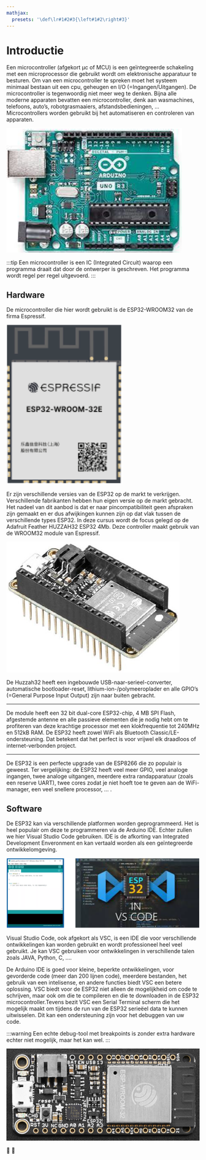 ```yaml
---
mathjax:
  presets: '\def\lr#1#2#3{\left#1#2\right#3}'
---
```


# Introductie

Een microcontroller (afgekort μc of MCU) is een geïntegreerde schakeling met een microprocessor die gebruikt wordt om elektronische apparatuur te besturen. Om van een microcontroller te spreken moet het systeem minimaal bestaan uit een cpu, geheugen en I/O (=Ingangen/Uitgangen). De microcontroller is tegenwoordig niet meer weg te denken. Bijna alle moderne apparaten bevatten een microcontroller, denk aan wasmachines, telefoons, auto’s, robotgrasmaaiers, afstandsbedieningen, ... Microcontrollers worden gebruikt bij het automatiseren en controleren van apparaten.

![example image](./images/arduino.png "Voorbeeld van een microcontroller (Arduino Uno).")

:::tip
Een microcontroller is een IC (Integrated Circuit) waarop een programma draait dat door de ontwerper is geschreven. Het programma wordt regel per regel uitgevoerd.
:::

## Hardware

De microcontroller die hier wordt gebruikt is de ESP32-WROOM32 van de firma Espressif.

![example image](./images/esp1.png "De ESP32-WROOM32 van de firma Espressif.")

Er zijn verschillende versies van de ESP32 op de markt te verkrijgen. Verschillende fabrikanten hebben hun eigen versie op de markt gebracht. Het nadeel van dit aanbod is dat er naar pincompatibiliteit geen afspraken zijn gemaakt en er dus afwijkingen kunnen zijn op dat vlak tussen de verschillende types ESP32. In deze cursus wordt de focus gelegd op de Adafruit Feather HUZZAH32 ESP32 4Mb. Deze controller maakt gebruik van de WROOM32 module van Espressif.

![example image](./images/esp2.png "De Adafruit Feather huzzah32.")

De Huzzah32 heeft een ingebouwde USB-naar-serieel-converter, automatische bootloader-reset, lithium-ion-/polymeeroplader en alle GPIO’s (=General Purpose Input Output) zijn naar buiten gebracht.

***
De module heeft een 32 bit dual-core ESP32-chip, 4 MB SPI Flash, afgestemde antenne en alle passieve elementen die je nodig hebt om te profiteren van deze krachtige processor met een klokfrequentie tot 240MHz en 512kB RAM. De ESP32 heeft zowel WiFi als Bluetooth Classic/LE-ondersteuning. Dat betekent dat het perfect is voor vrijwel elk draadloos of internet-verbonden project.
***

De ESP32 is een perfecte upgrade van de ESP8266 die zo populair is geweest. Ter vergelijking: de ESP32 heeft veel meer GPIO, veel analoge ingangen, twee analoge uitgangen, meerdere extra randapparatuur (zoals een reserve UART), twee cores zodat je niet hoeft toe te geven aan de WiFi-manager, een veel snellere processor, … .

## Software

De ESP32 kan via verschillende platformen worden geprogrammeerd. Het is heel populair om deze te programmeren via de Arduino IDE. Echter zullen we hier Visual Studio Code gebruiken. IDE is de afkorting van Integrated Development Enveronment en kan vertaald worden als een geïntegreerde ontwikkelomgeving.

![example image](./images/ide.png "Links de Arduino IDE en rechts de Visual Studio Code IDE.")

Visual Studio Code, ook afgekort als VSC, is een IDE die voor verschillende ontwikkelingen kan worden gebruikt en wordt professioneel heel veel gebruikt. Je kan VSC gebruiken voor ontwikkelingen in verschillende talen zoals JAVA, Python, C, ....


De Arduino IDE is goed voor kleine, beperkte ontwikkelingen, voor gevorderde code (meer dan 200 lijnen code), meerdere bestanden, het gebruik van een intelisense, en andere functies biedt VSC een betere oplossing. VSC biedt voor de ESP32 niet alleen de mogelijkheid om code te schrijven, maar ook om die te compileren en die te downloaden in de ESP32 microcontroller.Tevens bezit VSC een Serial Terminal scherm die het mogelijk maakt om tijdens de run van de ESP32 serieëel data te kunnen uitwisselen. Dit kan een ondersteuning zijn voor het debuggen van uw code.

:::warning
Een echte debug-tool met breakpoints is zonder extra hardware echter niet mogelijk, maar het kan wel.
:::



![alt ](./images/hero.jpg)



:tada: :100: